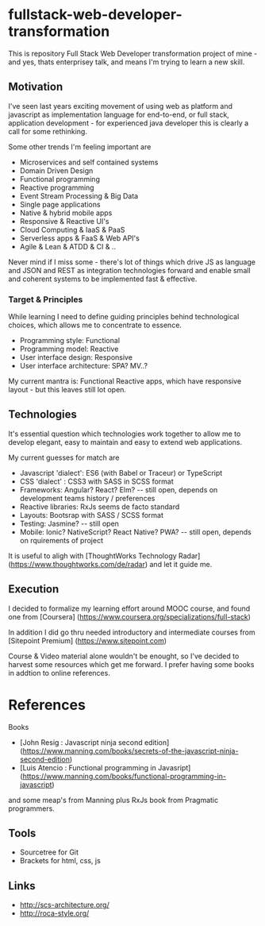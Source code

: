 # fullstack-web-developer-transformation

This is repository Full Stack Web Developer transformation project of mine - and yes, thats enterprisey talk, and means I'm trying to learn a new skill. 

## Motivation

I've seen last years exciting movement of using web as platform and javascript as implementation language for end-to-end, or full stack, application development - for experienced java developer this is clearly a call for some rethinking.

Some other trends I'm feeling important are
- Microservices and self contained systems
- Domain Driven Design
- Functional programming
- Reactive programming
- Event Stream Processing & Big Data
- Single page applications
- Native & hybrid mobile apps
- Responsive & Reactive UI's
- Cloud Computing & IaaS & PaaS
- Serverless apps & FaaS & Web API's
- Agile & Lean & ATDD & CI & ..

Never mind if I miss some - there's lot of things which drive JS as language and JSON and REST as integration technologies forward and enable small and coherent systems to be implemented fast & effective.

### Target & Principles

While learning I need to define guiding principles behind technological choices, which allows me to concentrate to essence.

* Programming style: Functional
* Programming model: Reactive
* User interface design: Responsive
* User interface architecture: SPA? MV..? 

My current mantra is: Functional Reactive apps, which have responsive layout - but this leaves still lot open.

## Technologies

It's essential question which technologies work together to allow me to develop elegant, easy to maintain and easy to extend web applications.

My current guesses for match are

* Javascript 'dialect': ES6 (with Babel or Traceur) or TypeScript
* CSS 'dialect' : CSS3 with SASS in SCSS format
* Frameworks: Angular? React? Elm? -- still open, depends on development teams history / preferences
* Reactive libraries: RxJs seems de facto standard
* Layouts: Bootsrap with SASS / SCSS format 
* Testing: Jasmine? -- still open
* Mobile: Ionic? NativeScript? React Native? PWA? -- still open, depends on rquirements of project

It is useful to aligh with [ThoughtWorks Technology Radar] (https://www.thoughtworks.com/de/radar) and let it guide me.

## Execution

I decided to formalize my learning effort around MOOC course, and found one from [Coursera] (https://www.coursera.org/specializations/full-stack)

In addition I did go thru needed introductory and intermediate courses from [Sitepoint Premium] (https://www.sitepoint.com)

Course & Video material alone wouldn't be enought, so I've decided to harvest some resources which get me forward. I prefer having some books in addtion to online references.

# References 

Books

* [John Resig : Javascript ninja second edition] (https://www.manning.com/books/secrets-of-the-javascript-ninja-second-edition)
* [Luis Atencio : Functional programming in Javasript] (https://www.manning.com/books/functional-programming-in-javascript)

and some meap's from Manning plus RxJs book from Pragmatic programmers.

## Tools

- Sourcetree for Git
- Brackets for html, css, js

## Links

- http://scs-architecture.org/
- http://roca-style.org/
